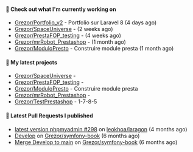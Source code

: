 #### 👷 Check out what I'm currently working on

- [Grezor/Portfolio_v2](https://github.com/Grezor/Portfolio_v2) - Portfolio sur Laravel 8 (4 days ago)
- [Grezor/SpaceUniverse](https://github.com/Grezor/SpaceUniverse) -  (2 weeks ago)
- [Grezor/PrestaFOP_testing](https://github.com/Grezor/PrestaFOP_testing) -  (4 weeks ago)
- [Grezor/mrRobot_Prestashop](https://github.com/Grezor/mrRobot_Prestashop) -  (1 month ago)
- [Grezor/ModuloPresto](https://github.com/Grezor/ModuloPresto) - Construire module presta (1 month ago)

#### 🌱 My latest projects

- [Grezor/SpaceUniverse](https://github.com/Grezor/SpaceUniverse) - 
- [Grezor/PrestaFOP_testing](https://github.com/Grezor/PrestaFOP_testing) - 
- [Grezor/ModuloPresto](https://github.com/Grezor/ModuloPresto) - Construire module presta
- [Grezor/mrRobot_Prestashop](https://github.com/Grezor/mrRobot_Prestashop) - 
- [Grezor/TestPrestashop](https://github.com/Grezor/TestPrestashop) - 1-7-8-5

#### 🔨 Latest Pull Requests I published

- [latest version phpmyadmin #298](https://github.com/leokhoa/laragon/pull/299) on [leokhoa/laragon](https://github.com/leokhoa/laragon) (4 months ago)
- [Develop](https://github.com/Grezor/symfony-book/pull/2) on [Grezor/symfony-book](https://github.com/Grezor/symfony-book) (6 months ago)
- [Merge Develop to main](https://github.com/Grezor/symfony-book/pull/1) on [Grezor/symfony-book](https://github.com/Grezor/symfony-book) (6 months ago)
